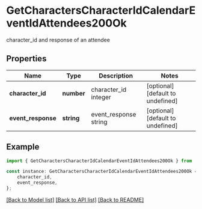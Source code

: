 # GetCharactersCharacterIdCalendarEventIdAttendees200Ok

character_id and response of an attendee

## Properties

Name | Type | Description | Notes
------------ | ------------- | ------------- | -------------
**character_id** | **number** | character_id integer | [optional] [default to undefined]
**event_response** | **string** | event_response string | [optional] [default to undefined]

## Example

```typescript
import { GetCharactersCharacterIdCalendarEventIdAttendees200Ok } from 'eve-esi-client-ts';

const instance: GetCharactersCharacterIdCalendarEventIdAttendees200Ok = {
    character_id,
    event_response,
};
```

[[Back to Model list]](../README.md#documentation-for-models) [[Back to API list]](../README.md#documentation-for-api-endpoints) [[Back to README]](../README.md)
